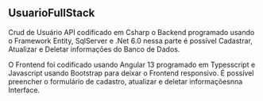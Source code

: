 ## UsuarioFullStack

Crud de Usuário API codificado em Csharp o Backend programado usando o Framework Entity, SqlServer e .Net 6.0 nessa parte é possível Cadastrar, Atualizar e Deletar
informações do Banco de Dados.

O Frontend foi codificado usando Angular 13 programado em Typesscript e Javascript usando Bootstrap para deixar o Frontend responsivo.
É possível preencher o formulário de cadastro, atualizar e deletar informaçõesnna Interface.


